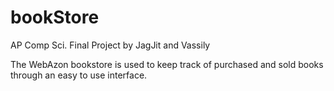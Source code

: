 bookStore
=========
AP Comp Sci. Final Project
by JagJit and Vassily

The WebAzon bookstore is used to keep track of purchased and sold books through an easy to use interface.

